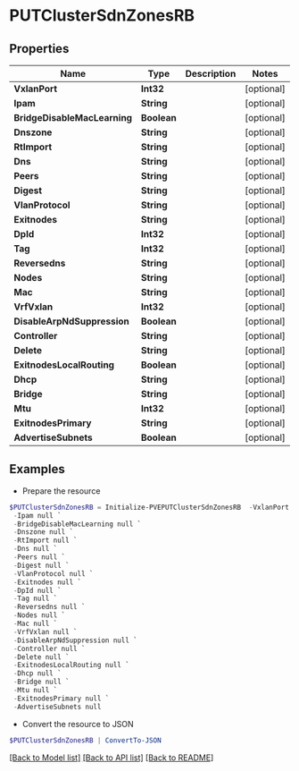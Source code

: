 # PUTClusterSdnZonesRB
## Properties

Name | Type | Description | Notes
------------ | ------------- | ------------- | -------------
**VxlanPort** | **Int32** |  | [optional] 
**Ipam** | **String** |  | [optional] 
**BridgeDisableMacLearning** | **Boolean** |  | [optional] 
**Dnszone** | **String** |  | [optional] 
**RtImport** | **String** |  | [optional] 
**Dns** | **String** |  | [optional] 
**Peers** | **String** |  | [optional] 
**Digest** | **String** |  | [optional] 
**VlanProtocol** | **String** |  | [optional] 
**Exitnodes** | **String** |  | [optional] 
**DpId** | **Int32** |  | [optional] 
**Tag** | **Int32** |  | [optional] 
**Reversedns** | **String** |  | [optional] 
**Nodes** | **String** |  | [optional] 
**Mac** | **String** |  | [optional] 
**VrfVxlan** | **Int32** |  | [optional] 
**DisableArpNdSuppression** | **Boolean** |  | [optional] 
**Controller** | **String** |  | [optional] 
**Delete** | **String** |  | [optional] 
**ExitnodesLocalRouting** | **Boolean** |  | [optional] 
**Dhcp** | **String** |  | [optional] 
**Bridge** | **String** |  | [optional] 
**Mtu** | **Int32** |  | [optional] 
**ExitnodesPrimary** | **String** |  | [optional] 
**AdvertiseSubnets** | **Boolean** |  | [optional] 

## Examples

- Prepare the resource
```powershell
$PUTClusterSdnZonesRB = Initialize-PVEPUTClusterSdnZonesRB  -VxlanPort null `
 -Ipam null `
 -BridgeDisableMacLearning null `
 -Dnszone null `
 -RtImport null `
 -Dns null `
 -Peers null `
 -Digest null `
 -VlanProtocol null `
 -Exitnodes null `
 -DpId null `
 -Tag null `
 -Reversedns null `
 -Nodes null `
 -Mac null `
 -VrfVxlan null `
 -DisableArpNdSuppression null `
 -Controller null `
 -Delete null `
 -ExitnodesLocalRouting null `
 -Dhcp null `
 -Bridge null `
 -Mtu null `
 -ExitnodesPrimary null `
 -AdvertiseSubnets null
```

- Convert the resource to JSON
```powershell
$PUTClusterSdnZonesRB | ConvertTo-JSON
```

[[Back to Model list]](../README.md#documentation-for-models) [[Back to API list]](../README.md#documentation-for-api-endpoints) [[Back to README]](../README.md)

